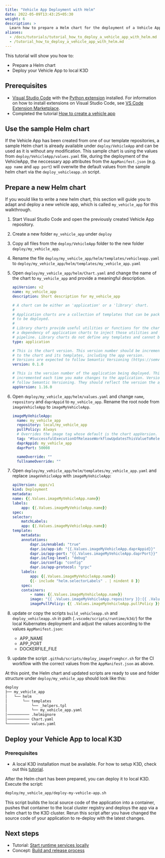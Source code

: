 ```yaml
---
title: "Vehicle App Deployment with Helm"
date: 2022-05-09T13:43:25+05:30
weight: 6
description: >
  Learn how to prepare a Helm chart for the deployment of a Vehicle App.
aliases:
  - /docs/tutorials/tutorial_how_to_deploy_a_vehicle_app_with_helm.md
  - /tutorial_how_to_deploy_a_vehicle_app_with_helm.md
---
```


This tutorial will show you how to:

- Prepare a Helm chart
- Deploy your Vehicle App to local K3D

## Prerequisites

- [Visual Studio Code](https://code.visualstudio.com/) with the [Python extension](https://marketplace.visualstudio.com/items?itemName=ms-python.python) installed. For information on how to install extensions on Visual Studio Code, see [VS Code Extension Marketplace](https://code.visualstudio.com/docs/editor/extension-gallery).
- Completed the tutorial [How to create a vehicle app](/docs/tutorials/vehicle-app-development)

## Use the sample Helm chart

If the Vehicle App has been created from one of our template repositories, a sample Helm chart is already available under `deploy/VehicleApp` and can be used as it is without any modification.
This sample chart is using the values from `deploy/VehicleApp/values.yaml` file, during the deployment of the VehicleApp, the neccessary app attributes from the `AppManifest.json` (e.g. `app name` and `app port`) will overwite the default values from the sample helm chart via the `deploy_vehicleapp.sh` script.

## Prepare a new Helm chart

If you would like to write a new helm chart, this section will guide you to adapt and deploy a new vehicle app, which is called `my_vehicle_app` for this walkthrough.

1. Start Visual Studio Code and open the previously created Vehicle App repository.
1. Create a new folder `my_vehicle_app` under `deploy`
1. Copy all files from the `deploy/VehicleApp` folder to the new folder `deploy/my_vehicle_app`.
1. Rename the file `deploy/my_vehicle_app/helm/templates/vehicleapp.yaml` to `deploy/my_vehicle_app/helm/templates/my_vehicle_app.yaml`
1. Open `deploy/my_vehicle_app/helm/Chart.yaml` and change the name of the chart to `my_vehicle_app` and provide a meaningful description.

   ```yaml
   apiVersion: v2
   name: my_vehicle_app
   description: Short description for my_vehicle_app

   # A chart can be either an 'application' or a 'library' chart.
   #
   # Application charts are a collection of templates that can be packaged into versioned archives
   # to be deployed.
   #
   # Library charts provide useful utilities or functions for the chart developer. They're included as
   # a dependency of application charts to inject those utilities and functions into the rendering
   # pipeline. Library charts do not define any templates and cannot be deployed as a result.
   type: application

   # This is the chart version. This version number should be incremented each time you make changes
   # to the chart and its templates, including the app version.
   # Versions are expected to follow Semantic Versioning (https://semver.org/)
   version: 0.1.0

   # This is the version number of the application being deployed. This version number should be
   # incremented each time you make changes to the application. Versions are not expected to
   # follow Semantic Versioning. They should reflect the version the application is using.
   appVersion: 1.16.0
   ```

1. Open `deploy/my_vehicle_app/helm/values.yaml` and change `name`, `repository` and `daprAppid` to `my_vehicle_app`. Rename the root node from `imageVehicleApp` to `imageMyVehicleApp`.

   ```yaml
   imageMyVehicleApp:
     name: my_vehicle_app
     repository: local/my_vehicle_app
     pullPolicy: Always
     # Overrides the image tag whose default is the chart appVersion.
     tag: "#SuccessfulExecutionOfReleaseWorkflowUpdatesThisValueToReleaseVersionWithoutV#"
     daprAppid: my_vehicle_app
     daprPort: 50008

     nameOverride: ""
     fullnameOverride: ""
   ```

1. Open `deploy/my_vehicle_app/helm/templates/my_vehicle_app.yaml` and replace `imageVehicleApp` with `imageMyVehicleApp`:

   ```yaml
   apiVersion: apps/v1
   kind: Deployment
   metadata:
   name: {{.Values.imageMyVehicleApp.name}}
   labels:
       app: {{.Values.imageMyVehicleApp.name}}
   spec:
   selector:
       matchLabels:
       app: {{.Values.imageMyVehicleApp.name}}
   template:
       metadata:
       annotations:
           dapr.io/enabled: "true"
           dapr.io/app-id: "{{.Values.imageMyVehicleApp.daprAppid}}"
           dapr.io/app-port: "{{.Values.imageMyVehicleApp.daprPort}}"
           dapr.io/log-level: "debug"
           dapr.io/config: "config"
           dapr.io/app-protocol: "grpc"
       labels:
           app: {{.Values.imageMyVehicleApp.name}}
           {{- include "helm.selectorLabels" . | nindent 8 }}
       spec:
       containers:
           - name: {{.Values.imageMyVehicleApp.name}}
           image: "{{ .Values.imageMyVehicleApp.repository }}:{{ .Values.imageMyVehicleApp.tag | default .Chart.AppVersion }}"
           imagePullPolicy: {{ .Values.imageMyVehicleApp.pullPolicy }}

   ```

1. update or copy the scripts `build_vehicleapp.sh` and `deploy_vehicleapp.sh` in path (```.vscode/scripts/runtime/k3d/```) for the local Kubernates deployment and adjust the values according to the values `AppManifest.json`:
    - APP_NAME
    - APP_PORT
    - DOCKERFILE_FILE

1. update the script ```.github/scripts/deploy_imagefromghcr.sh``` for the CI workflow with the correct values from the `AppManifest.json` as above.

At this point, the Helm chart and updated scripts are ready to use and folder structure under `deploy/my_vehicle_app` should look like this:

``` bash
deploy
├── my_vehicle_app
│   └── helm
│       └── templates
│           └── _helpers.tpl
│           └── my_vehicle_app.yaml
│────────── .helmignore
│────────── Chart.yaml
└────────── values.yaml
```

## Deploy your Vehicle App to local K3D

### Prerequisites

- A local K3D installation must be available. For how to setup K3D, check out this [tutorial](/run_runtime_services_kubernetes.md).

After the Helm chart has been prepared, you can deploy it to local K3D.
Execute the script:

``` bash
deploy/my_vehicle_app/deploy-my-vehicle-app.sh
```

This script builds the local source code of the application into a container, pushes that container to the local cluster registry and deploys the app via a helm chart to the K3D cluster. Rerun this script after you have changed the source code of your application to re-deploy with the latest changes.

## Next steps

- Tutorial: [Start runtime services locally](/docs/tutorials/vehicle-app-runtime/run_runtime_services_locally.md)
- Concept: [Build and release process](/docs/concepts/deployment_model/vehicle_app_releases)
